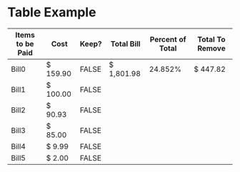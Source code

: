 # Table Example
| Items to be Paid | Cost      | Keep? | Total Bill  | Percent of Total | Total To Remove |
| ---------------- | --------- | ----- | ----------- | ---------------- | --------------- |
| Bill0            | \$ 159.90 | FALSE | \$ 1,801.98 | 24.852%          | \$ 447.82       |
| Bill1            | \$ 100.00 | FALSE |             |                  |                 |
| Bill2            | \$ 90.93  | FALSE |             |                  |                 |
| Bill3            | \$ 85.00  | FALSE |             |                  |                 |
| Bill4            | \$ 9.99   | FALSE |             |                  |                 |
| Bill5            | \$ 2.00   | FALSE |             |                  |                 |
